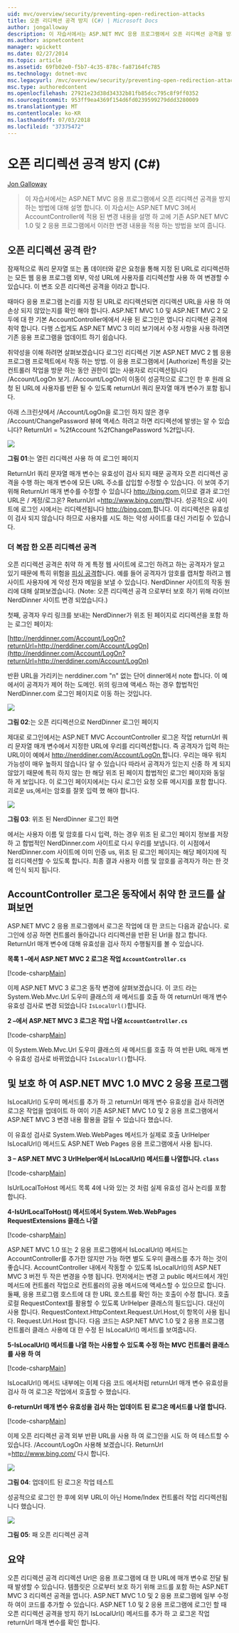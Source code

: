 ```yaml
---
uid: mvc/overview/security/preventing-open-redirection-attacks
title: 오픈 리디렉션 공격 방지 (C#) | Microsoft Docs
author: jongalloway
description: 이 자습서에서는 ASP.NET MVC 응용 프로그램에서 오픈 리디렉션 공격을 방지 하는 방법에 대해 설명 합니다. 이 자습서에는 적용 된 변경 내용을 설명 하는 중...
ms.author: aspnetcontent
manager: wpickett
ms.date: 02/27/2014
ms.topic: article
ms.assetid: 69fb02e0-f5b7-4c35-878c-fa87164fc785
ms.technology: dotnet-mvc
msc.legacyurl: /mvc/overview/security/preventing-open-redirection-attacks
msc.type: authoredcontent
ms.openlocfilehash: 27921e23d38d34332b81fb85dcc795c8f9ff0352
ms.sourcegitcommit: 953ff9ea4369f154d6fd0239599279ddd3280009
ms.translationtype: MT
ms.contentlocale: ko-KR
ms.lasthandoff: 07/03/2018
ms.locfileid: "37375472"
---
```

<a name="preventing-open-redirection-attacks-c"></a>오픈 리디렉션 공격 방지 (C#)
====================
[Jon Galloway](https://github.com/jongalloway)

> 이 자습서에서는 ASP.NET MVC 응용 프로그램에서 오픈 리디렉션 공격을 방지 하는 방법에 대해 설명 합니다. 이 자습서는 ASP.NET MVC 3에서 AccountController에 적용 된 변경 내용을 설명 하 고에 기존 ASP.NET MVC 1.0 및 2 응용 프로그램에서 이러한 변경 내용을 적용 하는 방법을 보여 줍니다.


## <a name="what-is-an-open-redirection-attack"></a>오픈 리디렉션 공격 란?

잠재적으로 쿼리 문자열 또는 폼 데이터와 같은 요청을 통해 지정 된 URL로 리디렉션하는 모든 웹 응용 프로그램 외부, 악성 URL에 사용자를 리디렉션할 사용 하 여 변경할 수 있습니다. 이 변조 오픈 리디렉션 공격을 이라고 합니다.

때마다 응용 프로그램 논리를 지정 된 URL로 리디렉션되면 리디렉션 URL을 사용 하 여 손상 되지 않았는지를 확인 해야 합니다. ASP.NET MVC 1.0 및 ASP.NET MVC 2 모두에 대 한 기본 AccountController에에서 사용 된 로그인은 엽니다 리디렉션 공격에 취약 합니다. 다행 스럽게도 ASP.NET MVC 3 미리 보기에서 수정 사항을 사용 하려면 기존 응용 프로그램을 업데이트 하기 쉽습니다.

취약성을 이해 하려면 살펴보겠습니다 로그인 리디렉션 기본 ASP.NET MVC 2 웹 응용 프로그램 프로젝트에서 작동 하는 방법. 이 응용 프로그램에서 [Authorize] 특성을 갖는 컨트롤러 작업을 방문 하는 동안 권한이 없는 사용자로 리디렉션됩니다 /Account/LogOn 보기. /Account/LogOn이 이동이 성공적으로 로그인 한 후 원래 요청 된 URL에 사용자를 반환 될 수 있도록 returnUrl 쿼리 문자열 매개 변수가 포함 됩니다.

아래 스크린샷에서 /Account/LogOn을 로그인 하지 않은 경우 /Account/ChangePassword 뷰에 액세스 하려고 하면 리디렉션에 발생는 알 수 있습니다? ReturnUrl = %2fAccount %2fChangePassword %2f입니다.

[![](preventing-open-redirection-attacks/_static/image2.png)](preventing-open-redirection-attacks/_static/image1.png)

**그림 01**:는 열린 리디렉션 사용 하 여 로그인 페이지

ReturnUrl 쿼리 문자열 매개 변수는 유효성이 검사 되지 때문 공격자 오픈 리디렉션 공격을 수행 하는 매개 변수에 모든 URL 주소를 삽입할 수정할 수 있습니다. 이 보여 주기 위해 ReturnUrl 매개 변수를 수정할 수 있습니다 [ http://bing.com ](http://bing.com)이므로 결과 로그인 URL은 / 계정/로그온? ReturnUrl =<http://www.bing.com/>합니다. 성공적으로 사이트에 로그인 시에서는 리디렉션됩니다 [ http://bing.com ](http://bing.com)합니다. 이 리디렉션은 유효성이 검사 되지 않습니다 하므로 사용자를 시도 하는 악성 사이트를 대신 가리킬 수 있습니다.

### <a name="a-more-complex-open-redirection-attack"></a>더 복잡 한 오픈 리디렉션 공격

오픈 리디렉션 공격은 취약 하 게 특정 웹 사이트에 로그인 하려고 하는 공격자가 알고 있기 때문에 특히 위험을 [피싱 공격](https://www.microsoft.com/protect/fraud/phishing/symptoms.aspx)합니다. 예를 들어 공격자가 암호를 캡처할 하려고 웹 사이트 사용자에 게 악성 전자 메일을 보낼 수 있습니다. NerdDinner 사이트의 작동 원리에 대해 살펴보겠습니다. (Note: 오픈 리디렉션 공격 으로부터 보호 하기 위해 라이브 NerdDinner 사이트 변경 되었습니다.)

첫째, 공격자 우리 링크를 보내는 NerdDinner가 위조 된 페이지로 리디렉션을 포함 하는 로그인 페이지:

[http://nerddinner.com/Account/LogOn?returnUrl=http://nerddiner.com/Account/LogOn](http://nerddinner.com/Account/LogOn?returnUrl=http://nerddiner.com/Account/LogOn)

반환 URL을 가리키는 nerddiner.com "n" 없는 단어 dinner에서 note 합니다. 이 예에서이 공격자가 제어 하는 도메인. 위의 링크에 액세스 하는 경우 합법적인 NerdDinner.com 로그인 페이지로 이동 하는 것입니다.

[![](preventing-open-redirection-attacks/_static/image4.png)](preventing-open-redirection-attacks/_static/image3.png)

**그림 02**:는 오픈 리디렉션으로 NerdDinner 로그인 페이지

제대로 로그인에서는 ASP.NET MVC AccountController 로그온 작업 returnUrl 쿼리 문자열 매개 변수에서 지정한 URL에 우리를 리디렉션합니다. 즉 공격자가 입력 하는 URL이이 예에서 [ http://nerddiner.com/Account/LogOn ](http://nerddiner.com/Account/LogOn)합니다. 우리는 매우 워치 가능성이 매우 높하지 않습니다 알 수 있습니다 따라서 공격자가 있는지 신중 하 게 되지 않았기 때문에 특히 하지 않는 한 해당 위조 된 페이지 합법적인 로그인 페이지와 동일 하 게 보입니다. 이 로그인 페이지에서는 다시 로그인 요청 오류 메시지를 포함 합니다. 괴로운 us,에서는 암호를 잘못 입력 했 해야 합니다.

[![](preventing-open-redirection-attacks/_static/image6.png)](preventing-open-redirection-attacks/_static/image5.png)

**그림 03**: 위조 된 NerdDinner 로그인 화면

에서는 사용자 이름 및 암호를 다시 입력, 하는 경우 위조 된 로그인 페이지 정보를 저장 하 고 합법적인 NerdDinner.com 사이트로 다시 우리를 보냅니다. 이 시점에서 NerdDinner.com 사이트에 이미 인증 us, 위조 된 로그인 페이지는 해당 페이지에 직접 리디렉션할 수 있도록 합니다. 최종 결과 사용자 이름 및 암호를 공격자가 하는 한 것에 인식 되지 됩니다.

## <a name="looking-at-the-vulnerable-code-in-the-accountcontroller-logon-action"></a>AccountController 로그온 동작에서 취약 한 코드를 살펴보면

ASP.NET MVC 2 응용 프로그램에서 로그온 작업에 대 한 코드는 다음과 같습니다. 로그인에 성공 하면 컨트롤러 돌아갑니다 리디렉션을 반환 된 Url을 참고 합니다. ReturnUrl 매개 변수에 대해 유효성을 검사 하지 수행될지를 볼 수 있습니다.

**목록 1 –에서 ASP.NET MVC 2 로그온 작업 `AccountController.cs`**

[!code-csharp[Main](preventing-open-redirection-attacks/samples/sample1.cs)]

이제 ASP.NET MVC 3 로그온 동작 변경에 살펴보겠습니다. 이 코드 라는 System.Web.Mvc.Url 도우미 클래스의 새 메서드를 호출 하 여 returnUrl 매개 변수 유효성 검사로 변경 되었습니다 `IsLocalUrl()`합니다.

**2 –에서 ASP.NET MVC 3 로그온 작업 나열 `AccountController.cs`**

[!code-csharp[Main](preventing-open-redirection-attacks/samples/sample2.cs)]

이 System.Web.Mvc.Url 도우미 클래스의 새 메서드를 호출 하 여 반환 URL 매개 변수 유효성 검사로 바뀌었습니다 `IsLocalUrl()`합니다.

## <a name="protecting-your-aspnet-mvc-10-and-mvc-2-applications"></a>및 보호 하 여 ASP.NET MVC 1.0 MVC 2 응용 프로그램

IsLocalUrl() 도우미 메서드를 추가 하 고 returnUrl 매개 변수 유효성을 검사 하려면 로그온 작업을 업데이트 하 여이 기존 ASP.NET MVC 1.0 및 2 응용 프로그램에서 ASP.NET MVC 3 변경 내용 활용을 걸릴 수 있습니다 했습니다.

이 유효성 검사로 System.Web.WebPages 메서드가 실제로 호출 UrlHelper IsLocalUrl() 메서드도 ASP.NET Web Pages 응용 프로그램에서 사용 됩니다.

**3 – ASP.NET MVC 3 UrlHelper에서 IsLocalUrl() 메서드를 나열합니다. `class`**

[!code-csharp[Main](preventing-open-redirection-attacks/samples/sample3.cs)]

IsUrlLocalToHost 메서드 목록 4에 나와 있는 것 처럼 실제 유효성 검사 논리를 포함 합니다.

**4-IsUrlLocalToHost() 메서드에서 System.Web.WebPages RequestExtensions 클래스 나열**

[!code-csharp[Main](preventing-open-redirection-attacks/samples/sample4.cs)]

ASP.NET MVC 1.0 또는 2 응용 프로그램에서 IsLocalUrl() 메서드는 AccountController를 추가한 않지만 가능 하면 별도 도우미 클래스를 추가 하는 것이 좋습니다. AccountController 내에서 작동할 수 있도록 IsLocalUrl()의 ASP.NET MVC 3 버전 두 작은 변경을 수행 됩니다. 먼저에서는 변경 고 public 메서드에서 개인 메서드에 컨트롤러 작업으로 컨트롤러의 공용 메서드에 액세스할 수 있으므로 합니다. 둘째, 응용 프로그램 호스트에 대 한 URL 호스트를 확인 하는 호출이 수정 합니다. 호출 로컬 RequestContext를 활용할 수 있도록 UrlHelper 클래스의 필드입니다. 대신이 사용 합니다. RequestContext.HttpContext.Request.Url.Host,이 항목이 사용 됩니다. Request.Url.Host 합니다. 다음 코드는 ASP.NET MVC 1.0 및 2 응용 프로그램 컨트롤러 클래스 사용에 대 한 수정 된 IsLocalUrl() 메서드를 보여줍니다.

**5-IsLocalUrl() 메서드를 나열 하는 사용할 수 있도록 수정 하는 MVC 컨트롤러 클래스를 사용 하 여**

[!code-csharp[Main](preventing-open-redirection-attacks/samples/sample5.cs)]

IsLocalUrl() 메서드 내부에는 이제 다음 코드 에서처럼 returnUrl 매개 변수 유효성을 검사 하 여 로그온 작업에서 호출할 수 했습니다.

**6-returnUrl 매개 변수 유효성을 검사 하는 업데이트 된 로그온 메서드를 나열 합니다.**

[!code-csharp[Main](preventing-open-redirection-attacks/samples/sample6.cs)]

이제 오픈 리디렉션 공격 외부 반환 URL을 사용 하 여 로그인을 시도 하 여 테스트할 수 있습니다. /Account/LogOn 사용해 보겠습니다. ReturnUrl =<http://www.bing.com/> 다시 합니다.

[![](preventing-open-redirection-attacks/_static/image8.png)](preventing-open-redirection-attacks/_static/image7.png)

**그림 04**: 업데이트 된 로그온 작업 테스트

성공적으로 로그인 한 후에 외부 URL이 아닌 Home/Index 컨트롤러 작업 리디렉션됩니다 했습니다.

[![](preventing-open-redirection-attacks/_static/image10.png)](preventing-open-redirection-attacks/_static/image9.png)

**그림 05**: 패 오픈 리디렉션 공격

## <a name="summary"></a>요약

오픈 리디렉션 공격 리디렉션 Url은 응용 프로그램에 대 한 URL에 매개 변수로 전달 될 때 발생할 수 있습니다. 템플릿은 으로부터 보호 하기 위해 코드를 포함 하는 ASP.NET MVC 3 리디렉션 공격을 엽니다. ASP.NET MVC 1.0 및 2 응용 프로그램에 일부 수정 하 여이 코드를 추가할 수 있습니다. ASP.NET 1.0 및 2 응용 프로그램에 로그인 할 때 오픈 리디렉션 공격을 방지 하기 IsLocalUrl() 메서드를 추가 하 고 로그온 작업 returnUrl 매개 변수를 확인 합니다.
